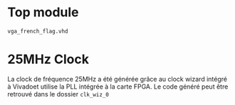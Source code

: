 # Top module
`vga_french_flag.vhd`
# 25MHz Clock
La clock de fréquence 25MHz a été générée grâce au clock wizard intégré à Vivadoet utilise la PLL intégrée à la carte FPGA. Le code généré peut être retrouvé dans le dossier `clk_wiz_0`
